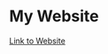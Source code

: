 # My Website
<a href="https://sahityacodes.github.io/sahityacodes.github.io/" target="_blank">Link to Website</a>
